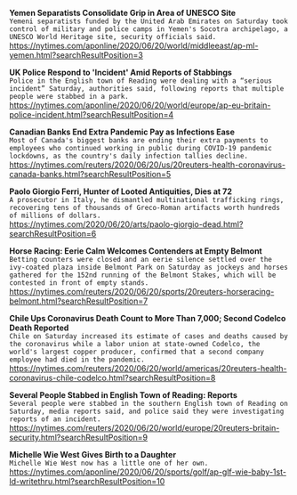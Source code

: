 **Yemen Separatists Consolidate Grip in Area of UNESCO Site**\
`Yemeni separatists funded by the United Arab Emirates on Saturday took control of military and police camps in Yemen's Socotra archipelago, a UNESCO World Heritage site, security officials said. `\
https://nytimes.com/aponline/2020/06/20/world/middleeast/ap-ml-yemen.html?searchResultPosition=3

**UK Police Respond to 'Incident' Amid Reports of Stabbings**\
`Police in the English town of Reading were dealing with a “serious incident” Saturday, authorities said, following reports that multiple people were stabbed in a park.`\
https://nytimes.com/aponline/2020/06/20/world/europe/ap-eu-britain-police-incident.html?searchResultPosition=4

**Canadian Banks End Extra Pandemic Pay as Infections Ease**\
`Most of Canada's biggest banks are ending their extra payments to employees who continued working in public during COVID-19 pandemic lockdowns, as the country's daily infection tallies decline.`\
https://nytimes.com/reuters/2020/06/20/us/20reuters-health-coronavirus-canada-banks.html?searchResultPosition=5

**Paolo Giorgio Ferri, Hunter of Looted Antiquities, Dies at 72**\
`A prosecutor in Italy, he dismantled multinational trafficking rings, recovering tens of thousands of Greco-Roman artifacts worth hundreds of millions of dollars.`\
https://nytimes.com/2020/06/20/arts/paolo-giorgio-dead.html?searchResultPosition=6

**Horse Racing: Eerie Calm Welcomes Contenders at Empty Belmont**\
`Betting counters were closed and an eerie silence settled over the ivy-coated plaza inside Belmont Park on Saturday as jockeys and horses gathered for the 152nd running of the Belmont Stakes, which will be contested in front of empty stands.  `\
https://nytimes.com/reuters/2020/06/20/sports/20reuters-horseracing-belmont.html?searchResultPosition=7

**Chile Ups Coronavirus Death Count to More Than 7,000; Second Codelco Death Reported**\
`Chile on Saturday increased its estimate of cases and deaths caused by the coronavirus while a labor union at state-owned Codelco, the world's largest copper producer, confirmed that a second company employee had died in the pandemic.`\
https://nytimes.com/reuters/2020/06/20/world/americas/20reuters-health-coronavirus-chile-codelco.html?searchResultPosition=8

**Several People Stabbed in English Town of Reading: Reports**\
`Several people were stabbed in the southern English town of Reading on Saturday, media reports said, and police said they were investigating reports of an incident.`\
https://nytimes.com/reuters/2020/06/20/world/europe/20reuters-britain-security.html?searchResultPosition=9

**Michelle Wie West Gives Birth to a Daughter**\
`Michelle Wie West now has a little one of her own.`\
https://nytimes.com/aponline/2020/06/20/sports/golf/ap-glf-wie-baby-1st-ld-writethru.html?searchResultPosition=10

